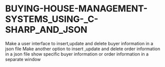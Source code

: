 # BUYING-HOUSE-MANAGEMENT-SYSTEMS_USING-_C-SHARP_AND_JSON
Make a user interface to insert,update and delete buyer information  in a json file
Make another option to insert ,update and delete order information in a json file
show specific buyer information or order information in a separate window 
